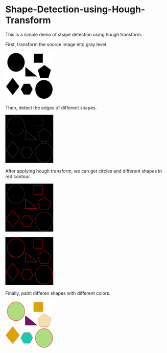 # Shape-Detection-using-Hough-Transform
This is a simple demo of shape detection using hough transform.

First, transform the source image into gray level.

<img width="150" height="150" src="https://github.com/Vertice9821/Shape-Detection-using-Hough-Transform/blob/master/images/src.png"/></div>

Then, detect the edges of different shapes.

<img width="150" height="150" src="https://github.com/Vertice9821/Shape-Detection-using-Hough-Transform/blob/master/images/houghedge.png"/></div>

After applying hough transform, we can get circles and different shapes in red contour.

<img width="150" height="150" src="https://github.com/Vertice9821/Shape-Detection-using-Hough-Transform/blob/master/images/houghlines.png"/></div>

<img width="150" height="150" src="https://github.com/Vertice9821/Shape-Detection-using-Hough-Transform/blob/master/images/houghlines-circles.png"/></div>


Finally, paint differen shapes with different colors.

<img width="150" height="150" src="https://github.com/Vertice9821/Shape-Detection-using-Hough-Transform/blob/master/images/result.png"/></div>

